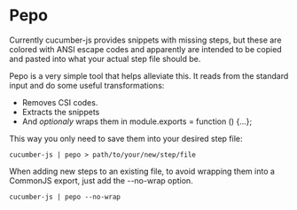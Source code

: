 # Pepo

Currently cucumber-js provides snippets with missing steps, but these are colored with ANSI escape codes and apparently are intended to be copied and pasted into what your actual step file should be.

Pepo is a very simple tool that helps alleviate this. It reads from the standard input and do some useful transformations:

* Removes CSI codes.
* Extracts the snippets
* And *optionaly* wraps them in module.exports = function () {...};

This way you only need to save them into your desired step file:

```
cucumber-js | pepo > path/to/your/new/step/file
```

When adding new steps to an existing file, to avoid wrapping them into a CommonJS export, just add the --no-wrap option.

```
cucumber-js | pepo --no-wrap
```